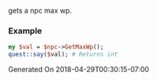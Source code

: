 gets a npc max wp.
### Example

```perl
my $val = $npc->GetMaxWp();
quest::say($val); # Returns int
```


Generated On 2018-04-29T00:30:15-07:00